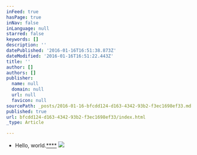 ```yaml
---
inFeed: true
hasPage: true
inNav: false
inLanguage: null
starred: false
keywords: []
description: ''
datePublished: '2016-01-16T16:51:38.873Z'
dateModified: '2016-01-16T16:51:22.443Z'
title: ''
author: []
authors: []
publisher:
  name: null
  domain: null
  url: null
  favicon: null
sourcePath: _posts/2016-01-16-bfcdd124-d163-4342-93b2-f3ec1698ef33.md
published: true
url: bfcdd124-d163-4342-93b2-f3ec1698ef33/index.html
_type: Article

---
```

* Hello, world.[****][0]
![](https://the-grid-user-content.s3-us-west-2.amazonaws.com/fbda1c6b-5a88-4315-9bfa-05c0ca2fe8ce.jpg)

[0]: null